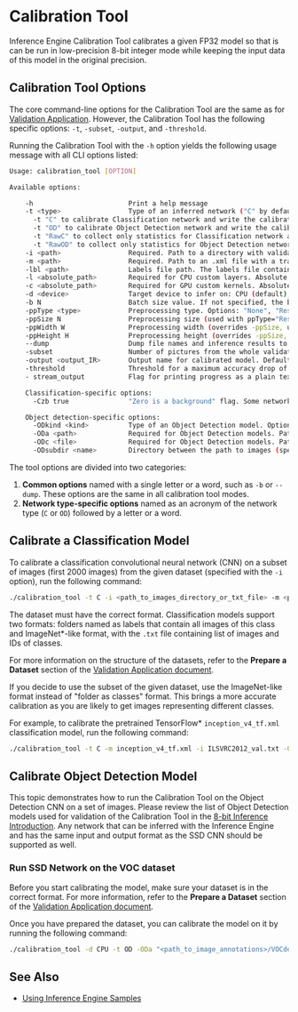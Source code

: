 # Calibration Tool

Inference Engine Calibration Tool calibrates a given FP32 model so that is can be run in low-precision 8-bit integer
mode while keeping the input data of this model in the original precision.

## Calibration Tool Options

The core command-line options for the Calibration Tool are the same as for
[Validation Application](./samples/validation_app/README.md). However, the Calibration Tool has the following specific options: `-t`, `-subset`, `-output`, and `-threshold`.

Running the Calibration Tool with the `-h` option yields the following usage message with all CLI options listed:
```sh  
Usage: calibration_tool [OPTION]

Available options:

    -h                        Print a help message
    -t <type>                 Type of an inferred network ("C" by default)
      -t "C" to calibrate Classification network and write the calibrated network to IR
      -t "OD" to calibrate Object Detection network and write the calibrated network to IR
      -t "RawC" to collect only statistics for Classification network and write statistics to IR. With this option, a model is not calibrated. For calibration and statisctics collection, use "-t C" instead.
      -t "RawOD" to collect only statistics for Object Detection network and write statistics to IR. With this option, a model is not calibrated. For calibration and statisctics collection, use "-t OD" instead
    -i <path>                 Required. Path to a directory with validation images. For Classification models, the directory must contain folders named as labels with images inside or a .txt file with a list of images. For Object Detection models, the dataset must be in VOC format.
    -m <path>                 Required. Path to an .xml file with a trained model, including model name and extension.
    -lbl <path>               Labels file path. The labels file contains names of the dataset classes
    -l <absolute_path>        Required for CPU custom layers. Absolute path to a shared library with the kernel implementations.
    -c <absolute_path>        Required for GPU custom kernels. Absolute path to an .xml file with the kernel descriptions.
    -d <device>               Target device to infer on: CPU (default), GPU, FPGA, or MYRIAD. The application looks for a suitable plugin for the specified device.
    -b N                      Batch size value. If not specified, the batch size value is taken from IR
    -ppType <type>            Preprocessing type. Options: "None", "Resize", "ResizeCrop"
    -ppSize N                 Preprocessing size (used with ppType="ResizeCrop")
    -ppWidth W                Preprocessing width (overrides -ppSize, used with ppType="ResizeCrop")
    -ppHeight H               Preprocessing height (overrides -ppSize, used with ppType="ResizeCrop")
    --dump                    Dump file names and inference results to a .csv file
    -subset                   Number of pictures from the whole validation set tocreate the calibration dataset. Default value is 0, which stands forthe whole provided dataset
    -output <output_IR>       Output name for calibrated model. Default is <original_model_name>_i8.xml|bin
    -threshold                Threshold for a maximum accuracy drop of quantized model. Must be an integer number (percents) without a percent sign. Default value is 1, which stands for accepted accuracy drop in 1%
    - stream_output           Flag for printing progress as a plain text.When used, interactive progress bar is replaced with multiline output

    Classification-specific options:
      -Czb true               "Zero is a background" flag. Some networks are trained with a modified dataset where the class IDs  are enumerated from 1, but 0 is an undefined "background" class (which is never detected)

    Object detection-specific options:
      -ODkind <kind>          Type of an Object Detection model. Options: SSD
      -ODa <path>             Required for Object Detection models. Path to a directory containing an .xml file with annotations for images.
      -ODc <file>             Required for Object Detection models. Path to a file with a list of classes
      -ODsubdir <name>        Directory between the path to images (specified with -i) and image name (specified in the .xml file). For VOC2007 dataset, use JPEGImages.
```

The tool options are divided into two categories:
1. **Common options** named with a single letter or a word, such as <code>-b</code> or <code>--dump</code>.
   These options are the same in all calibration tool modes.
2. **Network type-specific options** named as an acronym of the network type (<code>C</code> or <code>OD</code>)
   followed by a letter or a word.


## Calibrate a Classification Model

To calibrate a classification convolutional neural network (CNN)
on a subset of images (first 2000 images) from the given dataset (specified with the `-i` option), run the following command:

```bash
./calibration_tool -t C -i <path_to_images_directory_or_txt_file> -m <path_to_classification_model>/<model_name>.xml -d <CPU|GPU> -subset 2000
```

The dataset must have the correct format. Classification models support two formats: folders
named as labels that contain all images of this class and ImageNet*-like format, with the
`.txt` file containing list of images and IDs of classes.

For more information on the structure of the datasets, refer to the **Prepare a Dataset** section of the
[Validation Application document](./samples/validation_app/README.md).

If you decide to use the subset of the given dataset, use the ImageNet-like format
instead of "folder as classes" format. This brings a more accurate calibration as you are likely to get images
representing different classes.

For example, to calibrate the pretrained TensorFlow\* `inception_v4_tf.xml` classification model,
run the following command:

```bash
./calibration_tool -t C -m inception_v4_tf.xml -i ILSVRC2012_val.txt -Czb false -ppType "ResizeCrop" -ppSize 342 -b 1 -d CPU -subset 2000
```

## Calibrate Object Detection Model

This topic demonstrates how to run the Calibration Tool on the Object Detection CNN on a set of images. Please
review the list of Object Detection models used for validation of the Calibration Tool
in the [8-bit Inference Introduction](./docs/IE_DG/Int8Inference.md).
Any network that can be inferred with the Inference Engine and has the same input and output
format as the SSD CNN should be supported as well.

### Run SSD Network on the VOC dataset

Before you start calibrating the model, make sure your dataset is in the correct format. For more information,
refer to the **Prepare a Dataset** section of the
[Validation Application document](./samples/validation_app/README.md).

Once you have prepared the dataset, you can calibrate the model on it by running the following command:
```bash
./calibration_tool -d CPU -t OD -ODa "<path_to_image_annotations>/VOCdevkit/VOC2007/Annotations" -i "<path_to_image_directory>/VOCdevkit" -m "<path_to_model>/vgg_voc0712_ssd_300x300.xml" -ODc "<path_to_classes_list>/VOC_SSD_Classes.txt" -ODsubdir JPEGImages -subset 500
```

## See Also

* [Using Inference Engine Samples](./docs/IE_DG/Samples_Overview.md)
